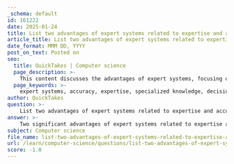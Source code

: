 ```yaml
---
_schema: default
id: 161222
date: 2025-01-24
title: List two advantages of expert systems related to expertise and accuracy.
article_title: List two advantages of expert systems related to expertise and accuracy.
date_format: MMM DD, YYYY
post_on_text: Posted on
seo:
  title: QuickTakes | Computer science
  page_description: >-
    This content discusses the advantages of expert systems, focusing on their accuracy in decision-making and ability to encapsulate specialized knowledge for enhanced problem-solving.
  page_keywords: >-
    expert systems, accuracy, expertise, specialized knowledge, decision-making, human error, reliability, complex problem-solving, domain-specific knowledge
author: QuickTakes
question: >-
    List two advantages of expert systems related to expertise and accuracy.
answer: >-
    Two significant advantages of expert systems related to expertise and accuracy are:\n\n1. **Accuracy**: Expert systems are designed to provide precise and consistent results based on the domain-specific knowledge encoded in their knowledge base. They utilize inference rules to analyze data and make decisions, which helps in minimizing human error and ensuring that the outcomes are reliable. This accuracy is particularly beneficial in critical fields such as medicine and finance, where precise decision-making is essential.\n\n2. **Specialized Knowledge Handling**: Expert systems can encapsulate and replicate the specialized knowledge of human experts in specific domains. This allows them to perform complex problem-solving tasks that require a deep understanding of the subject matter. By leveraging this expertise, expert systems can provide solutions that are on par with those offered by human specialists, thus enhancing the overall quality of decision-making processes.\n\nThese advantages highlight the role of expert systems in improving decision-making efficiency and reliability across various applications.
subject: Computer science
file_name: list-two-advantages-of-expert-systems-related-to-expertise-and-accuracy.md
url: /learn/computer-science/questions/list-two-advantages-of-expert-systems-related-to-expertise-and-accuracy
score: -1.0
---
```


&nbsp;